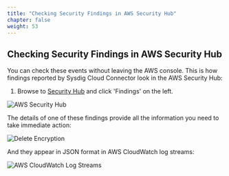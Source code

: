 ```yaml
---
title: "Checking Security Findings in AWS Security Hub"
chapter: false
weight: 53
---
```


## Checking Security Findings in AWS Security Hub

You can check these events without leaving the AWS console. This is how findings reported by Sysdig Cloud Connector look in the AWS Security Hub:

1. Browse to [Security Hub]([https://console.aws.amazon.com/securityhub/home](https://console.aws.amazon.com/securityhub/home)) and click 'Findings' on the left.


![AWS Security Hub](/images/50_module_3/image5.png)


The details of one of these findings provide all the information you need to take immediate action:


![Delete Encryption](/images/50_module_3/image2.png)

And they appear in JSON format in AWS CloudWatch log streams:


![AWS CloudWatch Log Streams](/images/50_module_3/image1.png)
